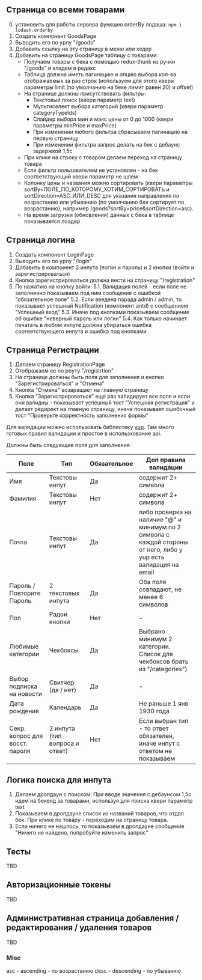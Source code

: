 ## Страница со всеми товарами
0. установить для работы сервера функцию orderBy лодаша: ```npm i lodash.orderby```
1. Создать компонент GoodsPage
2. Выводить его по урлу "/goods"
3. Добавить ссылку на эту страницу в меню или хедер
4. Добавить на страницу GoodsPage таблицу с товарами:
    + Получаем товары с бека с помощью redux-thunk из ручки "/goods" и кладем в редакс
    + Таблица должна иметь пагинацию и опцию выбора кол-ва отображаемых за раз строк (используем для этого квери параметры limit (по умолчанию на беке лимит равен 20) и offset)
    + На странице должны присутствовать фильтры:
        - Текстовый поиск (квери параметр text)
        - Мультиселект выбора категорий (квери параметр categoryTypeIds)
        - Слайдер выбора мин и макс цены от 0 до 1000  (квери параметры  minPrice и maxPrice)
        - При изменении любого фильтра сбрасываем пагинацию на первую страницу
        - При изменении фильтра запрос делать на бек с дебаунс задержкой 1,5с
    + При клике на строку с товаром делаем переход на страницу товара
    + Если фильтр пользователем не установлен - на бек соответствующий квери параметр не шлем
    + Колонку цены и названия можно сортировать (квери параметры sortBy=ПОЛЕ_ПО_КОТОРОМУ_ХОТИМ_СОРТИРОВАТЬ и sortDirection=ASC_ИЛИ_DESC для указания направления по возрастанию или убыванию (по умолчанию бек сортирует по возрастанию), например /goods?sortBy=price&sortDirection=asc).
    + На время загрузки (обновления) данных с бека в таблице показывается лоадер

## Страница логина
1. Создать компонент LoginPage
2. Выводить его по урлу "/login"
3. Добавить в компонент 2 инпута (логин и пароль) и 2 кнопки (войти и зарегистрироваться)
4. Кнопка зарегистрироваться должна вести на страницу "/registration"
5. По нажатию на кнопку войти:
    5.1. Валидация полей - если поле не заполненно показываем под ним сообщение с ошибкой "обязательное поле"
    5.2. Eсли введена парада admin / admin, то показывает успешный Notification (компонент antd) с сообщением "Успешный вход"
    5.3. Иначе под кнопками показываем сообщение об ошибке "неверный пароль или логин"
    5.4. Как только начинает печатать в любом инпуте должна убираться ошибка соответствующего инпута и ошибка под кнопками

## Страница Регистрации
1. Делаем страницу RegistrationPage
2. Отображаем ее по роуту "/registrtion"
3. На странице должны быть поля для заполнения и кнопки "Зарегистрироваться" и "Отмена"
4. Кнопка "Отмена" возвращает на главную страницу
5. Кнопка "Зарегистрироваться" еще раз валидирует все поля и если они валидны - показывает успешный тост "Успешная регистрация" и делает редирект на главную страницу, иначе показывает ошибочный тост "Проверьте корректность заполнения формы"

Для валидации можно использовать библиотеку [yup](https://github.com/jquense/yup). Там много готовых правил валидации и простое в использхование api.

Должны быть следующие поля для заполнения:

| Поле                           | Тип                | Обязательное | Доп правила валидации |
| ------------------------------ | ------------------ | --- | ------------------------------ |
| Имя                            | Текстовы инпут     | Да  | содержит 2+ символа |
| Фамилия                        | Текстовы инпут     | Нет | содержит 2+ символа |
| Почта                          | Текстовы инпут     | Да  | либо проверка на наличие "@" и минимум по 2 символа с каждой стороны от него, либо у yup есть валидация на email |
| Пароль / Повторите Пароль      | 2 текстовых инпута | Да  | Оба поля совпадают, не менее 6 символов |
| Пол                            | Радои кнопки       | Нет | - |
| Любимые категории              | Чекбоксы           | Да  | Выбрано минимум 2 категории. Список для чекбоксов брать из "/categories") |
| Выбор подписка на новости      | Свитчер (да / нет) | Да  | - |
| Дата рождения                  | Календарь          | Да  | Не раньше 1 янв 1930 года |
| Секр. вопрос для восст. пароля | 2 инпута (тип вопроса и ответ) | Нет | Если выбран тип - то ответ обязателен, иначе инпут с ответом не показываем |



## Логика поиска для инпута
1. Делаем дропдаун с поиском. При вводе значения с дебаунсом 1,5с идем на бекенд за товарами, используя для поиска квери параметр text
2. Показываем в дропдауне список из названий товаров, что отдал бек. При клике по товару - переходим на страницу товара.
3. Если ничего не нашлось, то показываем в дропдауне сообщение "Ничего не найдено, попробуйте изменить запрос"

## Тесты
TBD

## Авторизационные токены
TBD

## Административная страница добавления / редактирования / удаления товаров
TBD

### Misc
asc - ascending - по возрастанию
desc - descending - по убыванию
